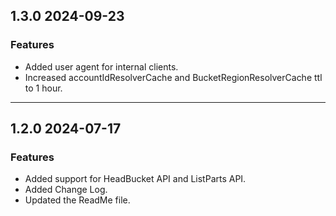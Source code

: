 ## 1.3.0 2024-09-23
### Features
* Added user agent for internal clients.
* Increased accountIdResolverCache and BucketRegionResolverCache ttl to 1 hour.
---

## 1.2.0 2024-07-17
### Features
* Added support for HeadBucket API and ListParts API.
* Added Change Log.
* Updated the ReadMe file.